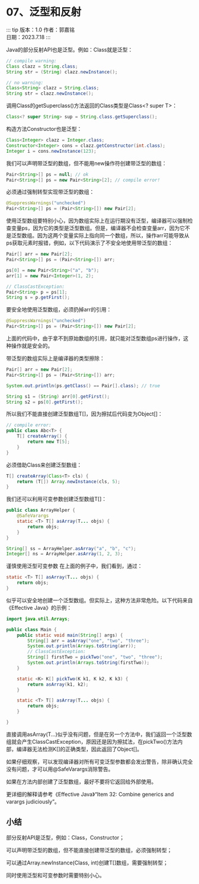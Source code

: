 # 07、泛型和反射

::: tip 版本：1.0
作者：郭嘉铭
</br>
日期：2023.7.18
:::

Java的部分反射API也是泛型。例如：Class<T>就是泛型：

```java
// compile warning:
Class clazz = String.class;
String str = (String) clazz.newInstance();

// no warning:
Class<String> clazz = String.class;
String str = clazz.newInstance();
```

调用Class的getSuperclass()方法返回的Class类型是Class<? super T>：

```java
Class<? super String> sup = String.class.getSuperclass();
```

构造方法Constructor<T>也是泛型：

```java
Class<Integer> clazz = Integer.class;
Constructor<Integer> cons = clazz.getConstructor(int.class);
Integer i = cons.newInstance(123);
```

我们可以声明带泛型的数组，但不能用new操作符创建带泛型的数组：

```java
Pair<String>[] ps = null; // ok
Pair<String>[] ps = new Pair<String>[2]; // compile error!
```

必须通过强制转型实现带泛型的数组：

```java
@SuppressWarnings("unchecked")
Pair<String>[] ps = (Pair<String>[]) new Pair[2];
```

使用泛型数组要特别小心，因为数组实际上在运行期没有泛型，编译器可以强制检查变量ps，因为它的类型是泛型数组。但是，编译器不会检查变量arr，因为它不是泛型数组。因为这两个变量实际上指向同一个数组，所以，操作arr可能导致从ps获取元素时报错，例如，以下代码演示了不安全地使用带泛型的数组：

```java
Pair[] arr = new Pair[2];
Pair<String>[] ps = (Pair<String>[]) arr;

ps[0] = new Pair<String>("a", "b");
arr[1] = new Pair<Integer>(1, 2);

// ClassCastException:
Pair<String> p = ps[1];
String s = p.getFirst();
```

要安全地使用泛型数组，必须扔掉arr的引用：

```java
@SuppressWarnings("unchecked")
Pair<String>[] ps = (Pair<String>[]) new Pair[2];
```

上面的代码中，由于拿不到原始数组的引用，就只能对泛型数组ps进行操作，这种操作就是安全的。

带泛型的数组实际上是编译器的类型擦除：

```java
Pair[] arr = new Pair[2];
Pair<String>[] ps = (Pair<String>[]) arr;

System.out.println(ps.getClass() == Pair[].class); // true

String s1 = (String) arr[0].getFirst();
String s2 = ps[0].getFirst();
```

所以我们不能直接创建泛型数组T[]，因为擦拭后代码变为Object[]：

```java
// compile error:
public class Abc<T> {
    T[] createArray() {
        return new T[5];
    }
}
```

必须借助Class<T>来创建泛型数组：

```java
T[] createArray(Class<T> cls) {
    return (T[]) Array.newInstance(cls, 5);
}
```

我们还可以利用可变参数创建泛型数组T[]：

```java
public class ArrayHelper {
    @SafeVarargs
    static <T> T[] asArray(T... objs) {
        return objs;
    }
}

String[] ss = ArrayHelper.asArray("a", "b", "c");
Integer[] ns = ArrayHelper.asArray(1, 2, 3);
```

谨慎使用泛型可变参数
在上面的例子中，我们看到，通过：

```java
static <T> T[] asArray(T... objs) {
    return objs;
}
```

似乎可以安全地创建一个泛型数组。但实际上，这种方法非常危险。以下代码来自《Effective Java》的示例：

```java
import java.util.Arrays;

public class Main {
    public static void main(String[] args) {
        String[] arr = asArray("one", "two", "three");
        System.out.println(Arrays.toString(arr));
        // ClassCastException:
        String[] firstTwo = pickTwo("one", "two", "three");
        System.out.println(Arrays.toString(firstTwo));
    }

    static <K> K[] pickTwo(K k1, K k2, K k3) {
        return asArray(k1, k2);
    }

    static <T> T[] asArray(T... objs) {
        return objs;
    }

}
```

直接调用asArray(T...)似乎没有问题，但是在另一个方法中，我们返回一个泛型数组就会产生ClassCastException，原因还是因为擦拭法，在pickTwo()方法内部，编译器无法检测K[]的正确类型，因此返回了Object[]。

如果仔细观察，可以发现编译器对所有可变泛型参数都会发出警告，除非确认完全没有问题，才可以用@SafeVarargs消除警告。

 如果在方法内部创建了泛型数组，最好不要将它返回给外部使用。

更详细的解释请参考《Effective Java》“Item 32: Combine generics and varargs judiciously”。

## 小结

部分反射API是泛型，例如：Class<T>，Constructor<T>；

可以声明带泛型的数组，但不能直接创建带泛型的数组，必须强制转型；

可以通过Array.newInstance(Class<T>, int)创建T[]数组，需要强制转型；

同时使用泛型和可变参数时需要特别小心。